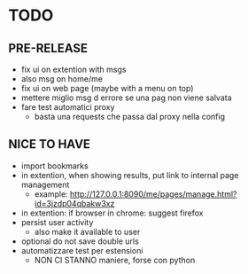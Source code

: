 # TODO

## PRE-RELEASE
- fix ui on extention with msgs
- also msg on home/me
- fix ui on web page (maybe with a menu on top)
- mettere miglio msg d errore se una pag non viene salvata
- fare test automatici proxy
    - basta una requests che passa dal proxy nella config

## NICE TO HAVE
- import bookmarks
- in extention, when showing results, put link to internal page management
    - example: http://127.0.0.1:8090/me/pages/manage.html?id=3jzdp04qbakw3xz
- in extention: if browser in chrome: suggest firefox
- persist user activity
    - also make it available to user
- optional do not save double urls
- automatizzare test per estensioni
    - NON CI STANNO maniere, forse con python

